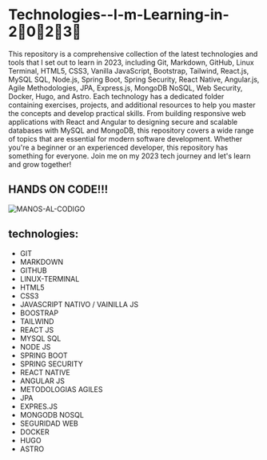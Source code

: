 # Technologies--I-m-Learning-in-2⃣0⃣2⃣3⃣

This repository is a comprehensive collection of the latest technologies and tools that I set out to learn in 2023, including Git, Markdown, GitHub, Linux Terminal, HTML5, CSS3, Vanilla JavaScript, Bootstrap, Tailwind, React.js, MySQL SQL, Node.js, Spring Boot, Spring Security, React Native, Angular.js, Agile Methodologies, JPA, Express.js, MongoDB NoSQL, Web Security, Docker, Hugo, and Astro. Each technology has a dedicated folder containing exercises, projects, and additional resources to help you master the concepts and develop practical skills. From building responsive web applications with React and Angular to designing secure and scalable databases with MySQL and MongoDB, this repository covers a wide range of topics that are essential for modern software development. Whether you're a beginner or an experienced developer, this repository has something for everyone. Join me on my 2023 tech journey and let's learn and grow together!

## HANDS ON CODE!!!  

![MANOS-AL-CODIGO](https://i.kym-cdn.com/photos/images/original/000/115/729/128137750187120110725-22047-1qunhxc.png)


## technologies:
- GIT
- MARKDOWN
- GITHUB
- LINUX-TERMINAL
- HTML5
- CSS3
- JAVASCRIPT NATIVO / VAINILLA JS
- BOOSTRAP
- TAILWIND
- REACT JS
- MYSQL SQL
- NODE JS
- SPRING BOOT
- SPRING SECURITY
- REACT NATIVE
- ANGULAR JS
- METODOLOGIAS AGILES
- JPA
- EXPRES.JS
- MONGODB NOSQL
- SEGURIDAD WEB
- DOCKER
- HUGO
- ASTRO
